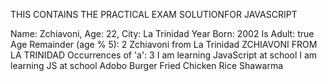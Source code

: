 THIS CONTAINS THE PRACTICAL EXAM SOLUTIONFOR JAVASCRIPT

Name: Zchiavoni, Age: 22, City: La Trinidad
Year Born: 2002
Is Adult: true
Age Remainder (age % 5): 2
Zchiavoni from La Trinidad
ZCHIAVONI FROM LA TRINIDAD
Occurrences of 'a': 3
I am learning JavaScript at school
I am learning JS at school
Adobo
Burger
Fried Chicken
Rice
Shawarma
